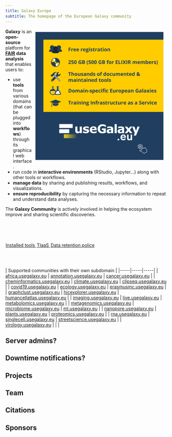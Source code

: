 ```yaml
---
title: Galaxy Europe
subtitle: The homepage of the European Galaxy community
---
```


<!-- Color palette: https://www.color-hex.com/color-palette/9983 -->

[<img src="eu_banner.png" alt="drawing" style="width:400px; float:right; margin:10px;"/>](https://usegalaxy.eu/)

**Galaxy** is an **open-source** platform for **[FAIR](https://www.go-fair.org/fair-principles/) data analysis** that enables users to: 

- use **tools** from various domains (that can be plugged into **workflows**) through its graphical web interface.
- run code in **interactive environments** (RStudio, Jupyter...) along with other tools or workflows.
- **manage data** by sharing and publishing results, workflows, and visualizations.
- **ensure reproducibility** by capturing the necessary information to repeat and understand data analyses.

The **Galaxy Community** is actively involved in helping the ecosystem improve and sharing scientific discoveries.

<br><br><br>

<div class="row justify-content-center">
  <a href="/get-started/" class="btn w-25 btn-primary btn-lg" style="margin:1px">
    Installed tools
  </a>

  <a href="./data-policy.md" class="btn w-25 btn-primary btn-lg" style="margin:1px">
    TIaaS
  </a>

  <a href="./data-policy.md" class="btn w-25 btn-primary btn-lg" style="margin:1px">
    Data retention police
  </a>
</div> 

<br><br>


<!-- Events, News, Tweets here -->

| Supported communities with their own subdomain |
|-----|-----|-----|
| [africa.usegalaxy.eu](https://africa.usegalaxy.eu) | [annotation.usegalaxy.eu](https://annotation.usegalaxy.eu) | [cancer.usegalaxy.eu](https://cancer.usegalaxy.eu) |
| [cheminformatics.usegalaxy.eu](https://cheminformatics.usegalaxy.eu) | [climate.usegalaxy.eu](https://climate.usegalaxy.eu) | [clipseq.usegalaxy.eu](https://clipseq.usegalaxy.eu) |
| [covid19.usegalaxy.eu](https://covid19.usegalaxy.eu) | [ecology.usegalaxy.eu](https://ecology.usegalaxy.eu) | [erasmusmc.usegalaxy.eu](https://erasmusmc.usegalaxy.eu) |
| [graphclust.usegalaxy.eu](https://graphclust.usegalaxy.eu) | [hicexplorer.usegalaxy.eu](https://hicexplorer.usegalaxy.eu) | [humancellatlas.usegalaxy.eu](https://humancellatlas.usegalaxy.eu) |
| [imaging.usegalaxy.eu](https://imaging.usegalaxy.eu) | [live.usegalaxy.eu](https://live.usegalaxy.eu) | [metabolomics.usegalaxy.eu](https://metabolomics.usegalaxy.eu) |
| [metagenomics.usegalaxy.eu](https://metagenomics.usegalaxy.eu) | [microbiome.usegalaxy.eu](https://microbiome.usegalaxy.eu) | [ml.usegalaxy.eu](https://ml.usegalaxy.eu) |
| [nanopore.usegalaxy.eu](https://nanopore.usegalaxy.eu) | [plants.usegalaxy.eu](https://plants.usegalaxy.eu) | [proteomics.usegalaxy.eu](https://proteomics.usegalaxy.eu) |
| [rna.usegalaxy.eu](https://rna.usegalaxy.eu) | [singlecell.usegalaxy.eu](https://singlecell.usegalaxy.eu) | [streetscience.usegalaxy.eu](https://streetscience.usegalaxy.eu) |
| [virology.usegalaxy.eu](https://virology.usegalaxy.eu) | | |


## Server admins?

## Downtime notifications?

## Projects

## Team

## Citations

## Sponsors
